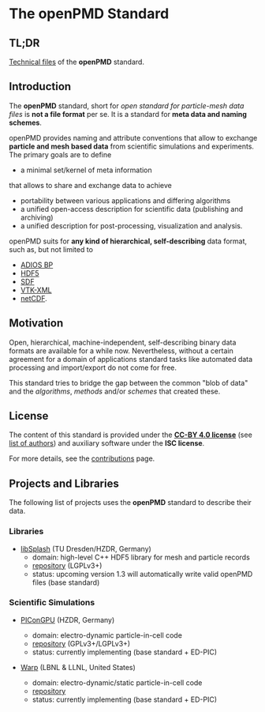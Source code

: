 The openPMD Standard
======================


TL;DR
-----

[Technical files](STANDARD.md) of the **openPMD** standard.


Introduction
------------

The **openPMD** standard, short for
  *open standard for particle-mesh data files*
is **not a file format** per se.
It is a standard for **meta data and naming schemes**.

openPMD provides naming and attribute conventions that allow to exchange
**particle and mesh based data** from scientific simulations and experiments.
The primary goals are to define

  - a minimal set/kernel of meta information

that allows to share and exchange data to achieve

  - portability between various applications and differing algorithms
  - a unified open-access description for scientific data (publishing and archiving)
  - a unified description for post-processing, visualization and analysis.

openPMD suits for **any kind of hierarchical, self-describing** data format,
such as, but not limited to

  - [ADIOS BP](https://www.olcf.ornl.gov/center-projects/adios/)
  - [HDF5](http://hdfgroup.org/HDF5/)
  - [SDF](http://ccpforge.cse.rl.ac.uk/gf/project/epoch/)
  - [VTK-XML](http://www.vtk.org/VTK/img/file-formats.pdf)
  - [netCDF](http://www.unidata.ucar.edu/software/netcdf/).


Motivation
----------

Open, hierarchical, machine-independent, self-describing binary data formats
are available for a while now. Nevertheless, without a certain agreement for
a domain of applications standard tasks like automated data processing and
import/export do not come for free.

This standard tries to bridge the gap between the common "blob of data"
and the *algorithms*, *methods* and/or *schemes* that created these.


License
-------

The content of this standard is provided under the
[**CC-BY 4.0 license**](http://creativecommons.org/licenses/by/4.0/)
(see [list of authors](AUTHORS.md))
and auxiliary software under the **ISC license**.

For more details, see the [contributions](CONTRIBUTING.md) page.


Projects and Libraries
----------------------

The following list of projects uses the
**openPMD** standard to describe their data.

### Libraries

- [libSplash](https://github.com/ComputationalRadiationPhysics/libSplash) (TU Dresden/HZDR, Germany)
  - domain: high-level C++ HDF5 library for mesh and particle records
  - [repository](https://github.com/ComputationalRadiationPhysics/libSplash) (LGPLv3+)
  - status: upcoming version 1.3 will automatically write valid openPMD files (base standard)

### Scientific Simulations

- [PIConGPU](http://picongpu.hzdr.de) (HZDR, Germany)
  - domain: electro-dynamic particle-in-cell code
  - [repository](https://github.com/ComputationalRadiationPhysics/picongpu) (GPLv3+/LGPLv3+)
  - status: currently implementing (base standard + ED-PIC)

- [Warp](http://warp.lbl.gov) (LBNL & LLNL, United States)
  - domain: electro-dynamic/static particle-in-cell code
  - [repository](https://bitbucket.org/berkeleylab/warp)
  - status: currently implementing (base standard + ED-PIC)
